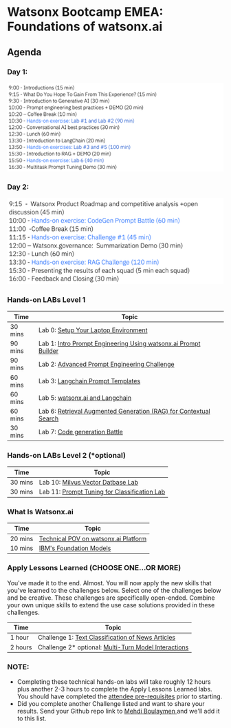 # Watsonx Bootcamp EMEA: Foundations of watsonx.ai 

## Agenda

### Day 1:

![img.png](images/day_one.png)


### Day 2:

![img.png](images/day_two.png)


### Hands-on LABs Level 1
| **Time**        | **Topic**                                                                                                                             |
|-----------------|---------------------------------------------------------------------------------------------------------------------------------------|
| 30 mins  | Lab 0: [Setup Your Laptop Environment](./self-guided-labs/level-1/lab-0-laptop-environment-setup)                                     |  
| 90 mins  | Lab 1: [Intro Prompt Engineering Using watsonx.ai Prompt Builder](./self-guided-labs/level-1/lab-01-intro-to-prompt-engineering)      |  
| 90 mins  | Lab 2: [Advanced Prompt Engineering Challenge](./self-guided-labs/level-1/lab-02-advanced-prompt-engineering)                         |  
| 60 mins  | Lab 3: [Langchain Prompt Templates](./self-guided-labs/level-1/lab-03-langchain-prompt-template)                                      | 
| 60 mins  | Lab 5: [watsonx.ai and Langchain](./self-guided-labs/level-1/lab-05-watsonxai-and-langchain)                                          | 
| 60 mins  | Lab 6: [Retrieval Augmented Generation (RAG) for Contextual Search](./self-guided-labs/level-1/lab-06-retrieval-agumented-generation) |
| 30 mins  | Lab 7: [Code generation Battle ](./self-guided-labs/level-1/lab-09-prompt-battle-code-gen)                                            | 

### Hands-on LABs Level 2 (*optional)
| **Time**        | **Topic** |
|-----------------|-------------------|
| 30 mins  | Lab 10: [Milvus Vector Datbase Lab](./self-guided-labs/level-2/lab-10-vector-db) |
| 30 mins  | Lab 11: [Prompt Tuning for Classification Lab](./self-guided-labs/level-2/lab-11-advanced-prompt-tuning) |


### What Is Watsonx.ai
| **Time**        | **Topic** |
|-----------------|-------------------|
| 20 mins  | [Technical POV on watsonx.ai Platform](watsonxai-platform.md) | 
| 10 mins  | [IBM's Foundation Models](images/ibm-foundation-models.md) | 


### Apply Lessons Learned (CHOOSE ONE...OR MORE)
You've made it to the end.  Almost. You will now apply the new skills that you've learned to the challenges below.  Select one of the challenges below and be creative.  These challenges are specifically open-ended.  Combine your own unique skills to extend the use case solutions provided in these challenges.    

| **Time**        | **Topic** |
|-----------------|-------------------|
| 1  hour   | Challenge 1: [Text Classification of News Articles](./self-guided-labs/apply-lessons-learned/challenge-01) | 
| 2  hours  | Challenge 2* optional: [Multi-Turn Model Interactions](./self-guided-labs/apply-lessons-learned/challenge-02) | 

### NOTE:
- Completing these technical hands-on labs will take roughly 12 hours plus another 2-3 hours to complete the Apply Lessons Learned labs. You should have completed the [attendee pre-requisites](attendee-prerequisites.md) prior to starting. 
- Did you complete another Challenge listed and want to share your results.  Send your Github repo link to [Mehdi Boulaymen ](mailto:mehdi.boulaymen@ibm.com)  and we'll add it to this list.    

